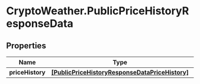 # CryptoWeather.PublicPriceHistoryResponseData

## Properties
Name | Type | Description | Notes
------------ | ------------- | ------------- | -------------
**priceHistory** | [**[PublicPriceHistoryResponseDataPriceHistory]**](PublicPriceHistoryResponseDataPriceHistory.md) |  | 


